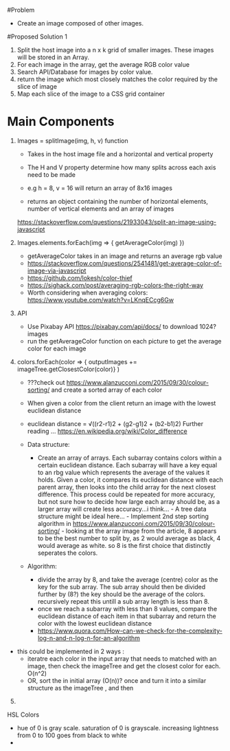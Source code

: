 #Problem

- Create an image composed of other images.

#Proposed Solution 1

1. Split the host image into a n x k grid of smaller images. These images will be stored in an Array.
2. For each image in the array, get the average RGB color value
3. Search API/Database for images by color value.
4. return the image which most closely matches the color required by the slice of image
5. Map each slice of the image to a CSS grid container

# Main Components

1. Images = splitImage(img, h, v) function

   - Takes in the host image file and a horizontal and vertical property
   - The H and V property determine how many splits across each axis need to be made
   - e.g h = 8, v = 16 will return an array of 8x16 images

   - returns an object containing the number of horizontal elements, number of vertical elements and an array of images

   https://stackoverflow.com/questions/21933043/split-an-image-using-javascript

2. Images.elements.forEach(img => {
   getAverageColor(img)
   })

   - getAverageColor takes in an image and returns an average rgb value
   - https://stackoverflow.com/questions/2541481/get-average-color-of-image-via-javascript
   - https://github.com/lokesh/color-thief
   - https://sighack.com/post/averaging-rgb-colors-the-right-way
   - Worth considering when averaging colors: https://www.youtube.com/watch?v=LKnqECcg6Gw

3. API

   - Use Pixabay API https://pixabay.com/api/docs/ to download 1024? images
   - run the getAverageColor function on each picture to get the average color for each image

4. colors.forEach(color => {
   outputImages += imageTree.getClosestColor(color)}
   )

   - ???check out https://www.alanzucconi.com/2015/09/30/colour-sorting/ and create a sorted array of each color
   - When given a color from the client return an image with the lowest euclidean distance
   - euclidean distance = √((r2-r1)2 + (g2-g1)2 + (b2-b1)2)
     Further reading ... https://en.wikipedia.org/wiki/Color_difference

   - Data structure:
     - Create an array of arrays. Each subarray contains colors within a certain euclidean distance. Each subarray will have a key equal to an rbg value which represents the average of the values it holds. Given a color, it compares its euclidean distance with each parent array, then looks into the child array for the next closest difference. This process could be repeated for more accuracy, but not sure how to decide how large each array should be, as a larger array will create less accuracy...i think... - A tree data structure might be ideal here... - Implement 2nd step sorting algorithm in https://www.alanzucconi.com/2015/09/30/colour-sorting/ - looking at the array image from the article, 8 appears to be the best number to split by, as 2 would average as black, 4 would average as white. so 8 is the first choice that distinctly seperates the colors.
   - Algorithm:
     - divide the array by 8, and take the average (centre) color as the key for the sub array. The sub array should then be divided further by (8?) the key should be the average of the colors. recursively repeat this untill a sub array length is less than 8.
     - once we reach a subarray with less than 8 values, compare the euclidean distance of each item in that subarray and return the color with the lowest euclidean distance
     - https://www.quora.com/How-can-we-check-for-the-complexity-log-n-and-n-log-n-for-an-algorithm

- this could be implemented in 2 ways :
  - iteratre each color in the input array that needs to matched with an image, then check the imageTree and get the closest color for each. O(n^2)
  - OR, sort the in initial array (O(n))? once and turn it into a similar structure as the imageTree , and then

5.

HSL Colors

- hue of 0 is gray scale. saturation of 0 is grayscale. increasing lightness from 0 to 100 goes from black to white
-

